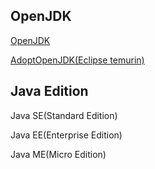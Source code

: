 ## OpenJDK

[OpenJDK](https://github.com/openjdk/jdk)

[AdoptOpenJDK(Eclipse temurin)](https://adoptium.net/)

## Java Edition

Java SE(Standard Edition)

Java EE(Enterprise Edition)

Java ME(Micro Edition)